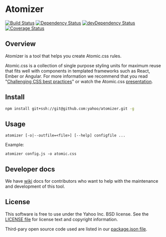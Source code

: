 # Atomizer

[![Build Status](https://magnum.travis-ci.com/yahoo/atomizer.svg?token=1A1JtrzoyNwcyaqtpSCa)](https://magnum.travis-ci.com/yahoo/atomizer)
[![Dependency Status](https://david-dm.org/yahoo/atomizer.svg)](https://david-dm.org/yahoo/atomizer.svg)
[![devDependency Status](https://david-dm.org/yahoo/atomizer/dev-status.svg)](https://david-dm.org/yahoo/atomizer#info=devDependencies)
[![Coverage Status](https://img.shields.io/coveralls/yahoo/atomizer.svg)](https://coveralls.io/r/yahoo/atomizer?branch=master)

## Overview

Atomizer is a tool that helps you create Atomic.css rules. 

Atomic.css is a collection of single purpose styling units for maximum reuse that fits well with components in templated frameworks such as React, Ember or Angular. For more information we recommend that you read "[Challenging CSS best practices](http://www.smashingmagazine.com/2013/10/21/challenging-css-best-practices-atomic-approach/)" or watch the Atomic.css [presentation](https://www.youtube.com/watch?v=ojj_-6Xiud4).

## Install

```bash
npm install git+ssh://git@github.com:yahoo/atomizer.git -g
```

## Usage

```
atomizer [-o|--outfile=<file>] [--help] configfile ...
```

Example:

```
atomizer config.js -o atomic.css
```

## Developer docs

We have [wiki](https://github.com/yahoo/atomizer/wiki) docs for contributors who want to help with the maintenance and development of this tool.

## License

This software is free to use under the Yahoo Inc. BSD license.
See the [LICENSE file][] for license text and copyright information.

[LICENSE file]: https://github.com/yahoo/atomizer/blob/master/LICENSE.md

Third-pary open source code used are listed in our [package.json file]( https://github.com/yahoo/atomizer/blob/master/package.json).
